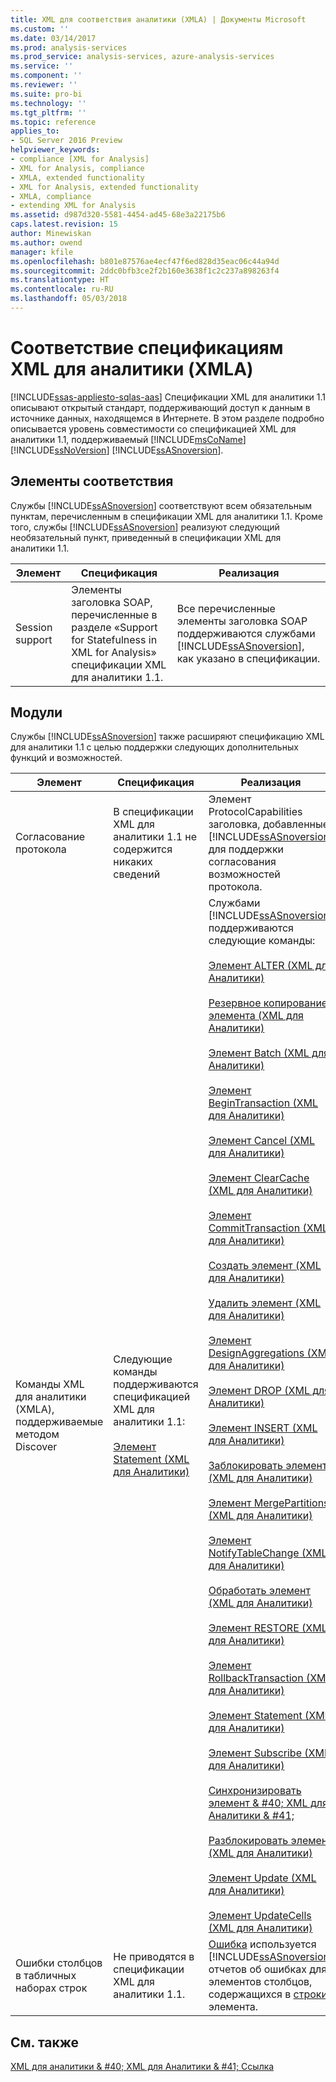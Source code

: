 ```yaml
---
title: XML для соответствия аналитики (XMLA) | Документы Microsoft
ms.custom: ''
ms.date: 03/14/2017
ms.prod: analysis-services
ms.prod_service: analysis-services, azure-analysis-services
ms.service: ''
ms.component: ''
ms.reviewer: ''
ms.suite: pro-bi
ms.technology: ''
ms.tgt_pltfrm: ''
ms.topic: reference
applies_to:
- SQL Server 2016 Preview
helpviewer_keywords:
- compliance [XML for Analysis]
- XML for Analysis, compliance
- XMLA, extended functionality
- XML for Analysis, extended functionality
- XMLA, compliance
- extending XML for Analysis
ms.assetid: d987d320-5581-4454-ad45-68e3a22175b6
caps.latest.revision: 15
author: Minewiskan
ms.author: owend
manager: kfile
ms.openlocfilehash: b801e87576ae4ecf47f6ed828d35eac06c44a94d
ms.sourcegitcommit: 2ddc0bfb3ce2f2b160e3638f1c2c237a898263f4
ms.translationtype: HT
ms.contentlocale: ru-RU
ms.lasthandoff: 05/03/2018
---
```

# <a name="xml-for-analysis-compliance-xmla"></a>Соответствие спецификациям XML для аналитики (XMLA)
[!INCLUDE[ssas-appliesto-sqlas-aas](../../includes/ssas-appliesto-sqlas-aas.md)]
  Спецификации XML для аналитики 1.1 описывают открытый стандарт, поддерживающий доступ к данным в источнике данных, находящемся в Интернете. В этом разделе подробно описывается уровень совместимости со спецификацией XML для аналитики 1.1, поддерживаемый [!INCLUDE[msCoName](../../includes/msconame-md.md)] [!INCLUDE[ssNoVersion](../../includes/ssnoversion-md.md)] [!INCLUDE[ssASnoversion](../../includes/ssasnoversion-md.md)].  
  
## <a name="compliant-items"></a>Элементы соответствия  
 Службы [!INCLUDE[ssASnoversion](../../includes/ssasnoversion-md.md)] соответствуют всем обязательным пунктам, перечисленным в спецификации XML для аналитики 1.1. Кроме того, службы [!INCLUDE[ssASnoversion](../../includes/ssasnoversion-md.md)] реализуют следующий необязательный пункт, приведенный в спецификации XML для аналитики 1.1.  
  
|Элемент|Спецификация|Реализация|  
|----------|-------------------|--------------------|  
|Session support|Элементы заголовка SOAP, перечисленные в разделе «Support for Statefulness in XML for Analysis» спецификации XML для аналитики 1.1.|Все перечисленные элементы заголовка SOAP поддерживаются службами [!INCLUDE[ssASnoversion](../../includes/ssasnoversion-md.md)], как указано в спецификации.|  
  
## <a name="extensions"></a>Модули  
 Службы [!INCLUDE[ssASnoversion](../../includes/ssasnoversion-md.md)] также расширяют спецификацию XML для аналитики 1.1 с целью поддержки следующих дополнительных функций и возможностей.  
  
|Элемент|Спецификация|Реализация|  
|----------|-------------------|--------------------|  
|Согласование протокола|В спецификации XML для аналитики 1.1 не содержится никаких сведений|Элемент ProtocolCapabilities заголовка, добавленные [!INCLUDE[ssASnoversion](../../includes/ssasnoversion-md.md)] для поддержки согласования возможностей протокола.|  
|Команды XML для аналитики (XMLA), поддерживаемые методом Discover|Следующие команды поддерживаются спецификацией XML для аналитики 1.1:<br /><br /> [Элемент Statement &#40;XML для Аналитики&#41;](../../analysis-services/xmla/xml-elements-commands/statement-element-xmla.md)|Службами [!INCLUDE[ssASnoversion](../../includes/ssasnoversion-md.md)] поддерживаются следующие команды:<br /><br /> [Элемент ALTER &#40;XML для Аналитики&#41;](../../analysis-services/xmla/xml-elements-commands/alter-element-xmla.md)<br /><br /> [Резервное копирование элемента &#40;XML для Аналитики&#41;](../../analysis-services/xmla/xml-elements-commands/backup-element-xmla.md)<br /><br /> [Элемент Batch &#40;XML для Аналитики&#41;](../../analysis-services/xmla/xml-elements-commands/batch-element-xmla.md)<br /><br /> [Элемент BeginTransaction &#40;XML для Аналитики&#41;](../../analysis-services/xmla/xml-elements-commands/begintransaction-element-xmla.md)<br /><br /> [Элемент Cancel &#40;XML для Аналитики&#41;](../../analysis-services/xmla/xml-elements-commands/cancel-element-xmla.md)<br /><br /> [Элемент ClearCache &#40;XML для Аналитики&#41;](../../analysis-services/xmla/xml-elements-commands/clearcache-element-xmla.md)<br /><br /> [Элемент CommitTransaction &#40;XML для Аналитики&#41;](../../analysis-services/xmla/xml-elements-commands/committransaction-element-xmla.md)<br /><br /> [Создать элемент &#40;XML для Аналитики&#41;](../../analysis-services/xmla/xml-elements-commands/create-element-xmla.md)<br /><br /> [Удалить элемент &#40;XML для Аналитики&#41;](../../analysis-services/xmla/xml-elements-commands/delete-element-xmla.md)<br /><br /> [Элемент DesignAggregations &#40;XML для Аналитики&#41;](../../analysis-services/xmla/xml-elements-commands/designaggregations-element-xmla.md)<br /><br /> [Элемент DROP &#40;XML для Аналитики&#41;](../../analysis-services/xmla/xml-elements-commands/drop-element-xmla.md)<br /><br /> [Элемент INSERT &#40;XML для Аналитики&#41;](../../analysis-services/xmla/xml-elements-commands/insert-element-xmla.md)<br /><br /> [Заблокировать элемент &#40;XML для Аналитики&#41;](../../analysis-services/xmla/xml-elements-commands/lock-element-xmla.md)<br /><br /> [Элемент MergePartitions &#40;XML для Аналитики&#41;](../../analysis-services/xmla/xml-elements-commands/mergepartitions-element-xmla.md)<br /><br /> [Элемент NotifyTableChange &#40;XML для Аналитики&#41;](../../analysis-services/xmla/xml-elements-commands/notifytablechange-element-xmla.md)<br /><br /> [Обработать элемент &#40;XML для Аналитики&#41;](../../analysis-services/xmla/xml-elements-commands/process-element-xmla.md)<br /><br /> [Элемент RESTORE &#40;XML для Аналитики&#41;](../../analysis-services/xmla/xml-elements-commands/restore-element-xmla.md)<br /><br /> [Элемент RollbackTransaction &#40;XML для Аналитики&#41;](../../analysis-services/xmla/xml-elements-commands/rollbacktransaction-element-xmla.md)<br /><br /> [Элемент Statement &#40;XML для Аналитики&#41;](../../analysis-services/xmla/xml-elements-commands/statement-element-xmla.md)<br /><br /> [Элемент Subscribe &#40;XML для Аналитики&#41;](../../analysis-services/xmla/xml-elements-commands/subscribe-element-xmla.md)<br /><br /> [Синхронизировать элемент & #40; XML для Аналитики & #41;](../../analysis-services/xmla/xml-elements-commands/synchronize-element-xmla.md)<br /><br /> [Разблокировать элемент &#40;XML для Аналитики&#41;](../../analysis-services/xmla/xml-elements-commands/unlock-element-xmla.md)<br /><br /> [Элемент Update &#40;XML для Аналитики&#41;](../../analysis-services/xmla/xml-elements-commands/update-element-xmla.md)<br /><br /> [Элемент UpdateCells &#40;XML для Аналитики&#41;](../../analysis-services/xmla/xml-elements-commands/updatecells-element-xmla.md)|  
|Ошибки столбцов в табличных наборах строк|Не приводятся в спецификации XML для аналитики 1.1.|[Ошибка](../../analysis-services/xmla/xml-elements-properties/error-element-xmla.md) используется [!INCLUDE[ssASnoversion](../../includes/ssasnoversion-md.md)] отчетов об ошибках для элементов столбцов, содержащихся в [строки](../../analysis-services/xmla/xml-elements-properties/error-element-xmla.md) элемента.|  
  
## <a name="see-also"></a>См. также  
 [XML для аналитики & #40; XML для Аналитики & #41; Ссылка](../../analysis-services/xmla/xml-for-analysis-xmla-reference.md)  
  
  
